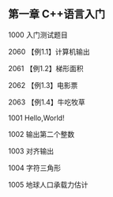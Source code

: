 ## 第一章 C++语言入门


1000	入门测试题目

2060	【例1.1】计算机输出

2061	【例1.2】梯形面积

2062	【例1.3】电影票

2063	【例1.4】牛吃牧草

1001	Hello,World!

1002	输出第二个整数

1003	对齐输出

1004	字符三角形

1005	地球人口承载力估计
